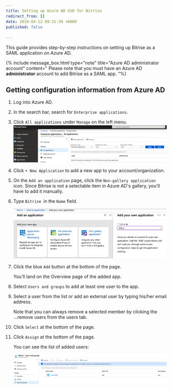 ```yaml
---
title: Setting up Azure AD SSO for Bitrise
redirect_from: []
date: 2019-04-12 09:31:39 +0000
published: false

---
```

This guide provides step-by-step instructions on setting up Bitrise as a SAML application on Azure AD.

{% include message_box.html type="note" title="Azure AD administrator account" content=" Please note that you must have an Azure AD **administrator** account to add Bitrise as a SAML app. "%}

## Getting configuration information from Azure AD

 1. Log into Azure AD.
 2. In the search bar, search for `Enterprise applications`.
 3. Click `All applications` under `Manage` on the left menu.
    ![](/img/azure-enterprise-application-1.jpg)
 4. Click `+ New Application` to add a new app to your account/organization.
 5. On the `Add an application` page, click the `Non-gallery application` icon.
    Since Bitrise is not a selectable item in Azure AD's gallery, you'll have to add it manually.
 6. Type `Bitrise `in the `Name` field.

    ![](/img/bitrise-added-as-an-app.png)
 7. Click the blue `Add` button at the bottom of the page.

    You'll land on the Overview page of the added app.
 8. Select `Users and groups` to add at least one user to the app. 
 9. Select a user from the list or add an external user by typing his/her email address.

    Note that you can always remove a selected member by clicking the ...remove users from the users tab.
10. Click `Select` at the bottom of the page.
11. Click `Assign` at the bottom of the page.

    You can see the list of added users:

    ![](/img/added-user.png)